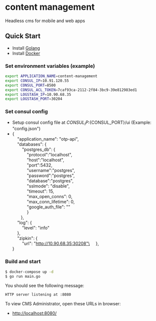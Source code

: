 # content management

Headless cms for mobile and web apps

## Quick Start
- Install [Golang](https://golang.org/doc/install)
- Install [Docker](https://www.docker.com/)

### Set environment variables (example)

```bash
export APPLICATION_NAME=content-management
export CONSUL_IP=10.91.120.55
export CONSUL_PORT=8500
export CONSUL_ACL_TOKEN=7caf93ca-2112-2f84-3bc9-39e812983ed1
export LOGSTASH_IP=10.90.68.35
export LOGSTASH_PORT=30204
```

### Set consul config
- Setup consul config file at ${CONSUL_IP}:${CONSUL_PORT}/ui (Example: "config.json")
- { \
  &nbsp; &nbsp; "application_name": "otp-api",\
  &nbsp; &nbsp; "databases": {\
  &nbsp; &nbsp; &nbsp; &nbsp; "postgres_db": {\
  &nbsp; &nbsp; &nbsp; &nbsp; &nbsp; &nbsp; "protocol":"localhost",\
  &nbsp; &nbsp; &nbsp; &nbsp; &nbsp; &nbsp; "host":"localhost",\
  &nbsp; &nbsp; &nbsp; &nbsp; &nbsp; &nbsp;  "port":5432,\
  &nbsp; &nbsp; &nbsp; &nbsp; &nbsp; &nbsp; "username":"postgres",\
  &nbsp; &nbsp; &nbsp; &nbsp; &nbsp; &nbsp; "password":"postgres",\
  &nbsp; &nbsp; &nbsp; &nbsp; &nbsp; &nbsp; "database":"postgres",\
  &nbsp; &nbsp; &nbsp; &nbsp; &nbsp; &nbsp; "sslmode": "disable",\
  &nbsp; &nbsp; &nbsp; &nbsp; &nbsp; &nbsp; "timeout": 15,\
  &nbsp; &nbsp; &nbsp; &nbsp; &nbsp; &nbsp; "max_open_conns": 0,\
  &nbsp; &nbsp; &nbsp; &nbsp; &nbsp; &nbsp; "max_conn_lifetime": 0,\
  &nbsp; &nbsp; &nbsp; &nbsp; &nbsp; &nbsp; "google_auth_file": ""\
  &nbsp; &nbsp; &nbsp; &nbsp; &nbsp; &nbsp; }\
  &nbsp; &nbsp; &nbsp; &nbsp;},\
  &nbsp; &nbsp; "log": {\
  &nbsp; &nbsp; &nbsp; &nbsp; "level": "info"\
  &nbsp; &nbsp; },\
  &nbsp; &nbsp; "zipkin": {\
  &nbsp; &nbsp; &nbsp; &nbsp; "url": "http://10.90.68.35:30208"\
  &nbsp; &nbsp; },\
  }

### Build and start
```bash
$ docker-compose up -d
$ go run main.go
```

You should see the following message:

    HTTP server listening at :8080

To view CMS Administrator, open these URLs in browser:

- [http://localhost:8080/](http://localhost:8080/)
